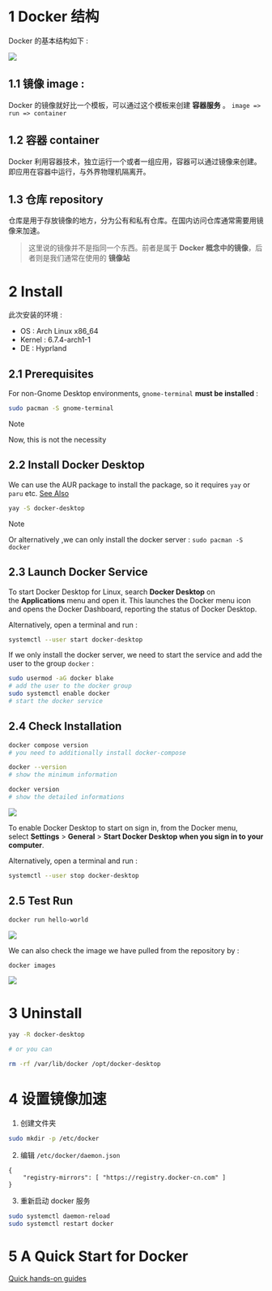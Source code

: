 # 1 Docker 结构

Docker 的基本结构如下 : 

![](./imgs/DockerStruct.png)

## 1.1 镜像 image : 

Docker 的镜像就好比一个模板，可以通过这个模板来创建 **容器服务** 。 `image => run => container`

## 1.2 容器 container

Docker 利用容器技术，独立运行一个或者一组应用，容器可以通过镜像来创建。即应用在容器中运行，与外界物理机隔离开。

## 1.3 仓库 repository

仓库是用于存放镜像的地方，分为公有和私有仓库。在国内访问仓库通常需要用镜像来加速。

> 这里说的镜像并不是指同一个东西。前者是属于 **Docker 概念中的镜像**，后者则是我们通常在使用的 **镜像站**

# 2 Install

此次安装的环境 : 
- OS : Arch Linux x86_64
- Kernel : 6.7.4-arch1-1
- DE : Hyprland

## 2.1 Prerequisites

For non-Gnome Desktop environments, `gnome-terminal` **must be installed** : 

```bash
sudo pacman -S gnome-terminal
```

> [!Note]
> Now, this is not the necessity


## 2.2 Install Docker Desktop

We can use the AUR package to install the package, so it requires `yay` or `paru` etc. [See Also](03%20Linux/Arch/01%20基本安装#3.6.4%20Yay)

```bash
yay -S docker-desktop
```

> [!note] 
> Or alternatively ,we can only install the docker server : 
> `sudo pacman -S docker` 

## 2.3 Launch Docker Service

To start Docker Desktop for Linux, search **Docker Desktop** on the **Applications** menu and open it. This launches the Docker menu icon and opens the Docker Dashboard, reporting the status of Docker Desktop.

Alternatively, open a terminal and run : 

```bash
systemctl --user start docker-desktop
```

If we only install the docker server, we need to start the service and add the user to the group `docker` : 

```bash
sudo usermod -aG docker blake
# add the user to the docker group
sudo systemctl enable docker
# start the docker service
```

## 2.4 Check Installation

```bash
docker compose version
# you need to additionally install docker-compose

docker --version
# show the minimum information

docker version
# show the detailed informations
```

![](./imgs/CheckInstallation.png)

To enable Docker Desktop to start on sign in, from the Docker menu, select **Settings** > **General** > **Start Docker Desktop when you sign in to your computer**.

Alternatively, open a terminal and run :

```bash
systemctl --user stop docker-desktop
```

## 2.5 Test Run

```bash
docker run hello-world
```
 
 ![](./imgs/TestRun.png)

We can also check the image we have pulled from the repository by : 

```bash
docker images
```

![](./imgs/CheckImages.png)

# 3 Uninstall

```bash
yay -R docker-desktop

# or you can

rm -rf /var/lib/docker /opt/docker-desktop
```

# 4 设置镜像加速

1. 创建文件夹

```bash
sudo mkdir -p /etc/docker
```

2. 编辑 `/etc/docker/daemon.json` 

```nvim
{
	"registry-mirrors": [ "https://registry.docker-cn.com" ]
}
```

3. 重新启动 docker 服务

```bash
sudo systemctl daemon-reload
sudo systemctl restart docker
```

# 5 A Quick Start for Docker

[Quick hands-on guides](https://docs.docker.com/guides/walkthroughs/what-is-a-container/)
